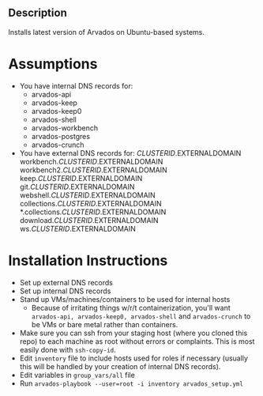 ## Description
Installs latest version of Arvados on Ubuntu-based systems.

# Assumptions
* You have internal DNS records for:
  * arvados-api
  * arvados-keep
  * arvados-keep0
  * arvados-shell
  * arvados-workbench
  * arvados-postgres
  * arvados-crunch
* You have external DNS records for:
$CLUSTERID.$EXTERNALDOMAIN
workbench.$CLUSTERID.$EXTERNALDOMAIN
workbench2.$CLUSTERID.$EXTERNALDOMAIN
keep.$CLUSTERID.$EXTERNALDOMAIN
git.$CLUSTERID.$EXTERNALDOMAIN
webshell.$CLUSTERID.$EXTERNALDOMAIN
collections.$CLUSTERID.$EXTERNALDOMAIN
*.collections.$CLUSTERID.$EXTERNALDOMAIN
download.$CLUSTERID.$EXTERNALDOMAIN
ws.$CLUSTERID.$EXTERNALDOMAIN

# Installation Instructions
* Set up external DNS records
* Set up internal DNS records
* Stand up VMs/machines/containers to be used for internal hosts
  * Because of irritating things w/r/t containerization, you'll want `arvados-api, arvados-keep0, arvados-shell` and `arvados-crunch` to be VMs or bare metal rather than containers.
* Make sure you can ssh from your staging host (where you cloned this repo) to each machine as root without errors or complaints. This is most easily done with `ssh-copy-id`.
* Edit `inventory` file to include hosts used for roles if necessary (usually this will be handled by your creation of internal DNS records).
* Edit variables in `group_vars/all` file
* Run `arvados-playbook --user=root -i inventory arvados_setup.yml`
